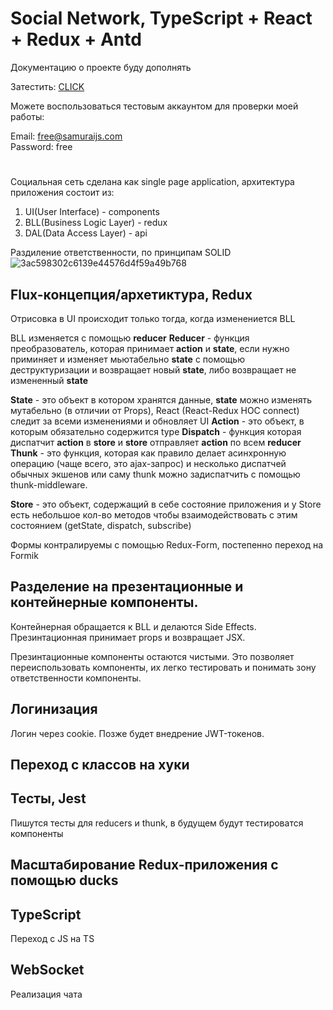 # Social Network, TypeScript + React + Redux + Antd

Документацию о проекте буду дополнять

Затестить: <a href="https://kuzmamutze.github.io/demo-social-network">CLICK</a>

Можете воспользоваться тестовым аккаунтом для проверки моей работы:

Email: free@samuraijs.com <br>
Password: free <br>
#
Социальная сеть сделана как single page application, архитектура приложения состоит из:
1) UI(User Interface) - components
2) BLL(Business Logic Layer) - redux
3) DAL(Data Access Layer) - api

Раздиление ответственности, по принципам SOLID
![3ac598302c6139e44576d4f59a49b768](https://user-images.githubusercontent.com/54819013/114343591-3a7edd80-9b6f-11eb-96c7-64c749b7e764.jpg)

## Flux-концепция/архетиктура, Redux
Отрисовка в UI происходит только тогда, когда изменениется BLL

BLL изменяется с помощью <b>reducer</b>
<b>Reducer</b> - функция преобразователь, которая принимает <b>action</b> и <b>state</b>, если нужно приминяет и изменяет мьютабельно <b>state</b> с помощью деструктуризации и возвращает новый <b>state</b>, либо возвращает не измененный <b>state</b>

<b>State</b> - это объект в котором хранятся данные, <b>state</b> можно изменять мутабельно (в отличии от Props), React (React-Redux HOC connect) следит за всеми изменениями и обновляет UI
<b>Action</b> - это объект, в которым обязательно содержится type
<b>Dispatch</b> - функция которая диспатчит <b>action</b> в <b>store</b> и <b>store</b> отправляет <b>action</b> по всем <b>reducer</b>
<b>Thunk</b> - это функция, которая как правило делает асинхронную операцию (чаще всего, это ajax-запрос) и несколько диспатчей обычных экшенов или саму thunk можно задиспатчить с помощью thunk-middleware.

<b>Store</b> - это объект, содержащий в себе состояние приложения и у Store есть небольшое кол-во методов чтобы взаимодействовать с этим состоянием (getState, dispatch, subscribe)

Формы контралируемы с помощью Redux-Form, постепенно переход на Formik

## Разделение на презентационные и контейнерные компоненты.

Контейнерная обращается к BLL и делаются Side Effects.
Презинтационная принимает props и возвращает JSX.

Презинтационные компоненты остаются чистыми. Это позволяет переиспользовать компоненты, их легко тестировать и понимать зону ответственности компоненты. 

## Логинизация
Логин через cookie.
Позже будет внедрение JWT-токенов.

## Переход с классов на хуки

## Тесты, Jest
Пишутся тесты для reducers и thunk, в будущем будут тестироватся компоненты

## Масштабирование Redux-приложения с помощью ducks

## TypeScript
Переход с JS на TS

## WebSocket 
Реализация чата 

